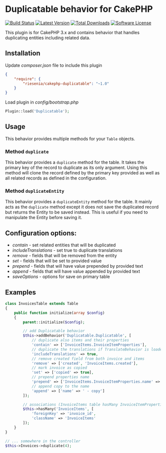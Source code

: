 # Duplicatable behavior for CakePHP

[![Build Status](https://img.shields.io/travis/riesenia/cakephp-duplicatable/master.svg?style=flat-square)](https://travis-ci.org/riesenia/cakephp-duplicatable)
[![Latest Version](https://img.shields.io/packagist/v/riesenia/cakephp-duplicatable.svg?style=flat-square)](https://packagist.org/packages/riesenia/cakephp-duplicatable)
[![Total Downloads](https://img.shields.io/packagist/dt/riesenia/cakephp-duplicatable.svg?style=flat-square)](https://packagist.org/packages/riesenia/cakephp-duplicatable)
[![Software License](https://img.shields.io/badge/license-MIT-brightgreen.svg?style=flat-square)](LICENSE)

This plugin is for CakePHP 3.x and contains behavior that handles duplicating entities
including related data.

## Installation

Update *composer.json* file to include this plugin

```json
{
    "require": {
        "riesenia/cakephp-duplicatable": "~1.0"
    }
}
```

Load plugin in *config/bootstrap.php*

```php
Plugin::load('Duplicatable');
```

## Usage

This behavior provides multiple methods for your `Table` objects.

### Method `duplicate`

This behavior provides a `duplicate` method for the table. It takes the primary key of the record to duplicate as its only argument.
Using this method will clone the record defined by the primary key provided as well as all related records as defined in the configuration.

### Method `duplicateEntity`

This behavior provides a `duplicateEntity` method for the table. It mainly acts as the `duplicate` method except it does not save the duplicated record but returns the Entity to be saved instead. This is useful if you need to manipulate the Entity before saving it.

## Configuration options:

* *contain* - set related entities that will be duplicated
* *includeTranslations* - set true to duplicate translations
* *remove* - fields that will be removed from the entity
* *set* - fields that will be set to provided value
* *prepend* - fields that will have value prepended by provided text
* *append* - fields that will have value appended by provided text
* *saveOptions* - options for save on primary table

## Examples

```php
class InvoicesTable extends Table
{
    public function initialize(array $config)
    {
        parent::initialize($config);

        // add Duplicatable behavior
        $this->addBehavior('Duplicatable.Duplicatable', [
            // duplicate also items and their properties
            'contain' => ['InvoiceItems.InvoiceItemProperties'],
            // duplicate the translations if TranslateBehavior is loaded (also include related entities translations)
            'includeTranslations' => true,
            // remove created field from both invoice and items
            'remove' => ['created', 'InvoiceItems.created'],
            // mark invoice as copied
            'set' => ['copied' => true],
            // prepend properties name
            'prepend' => ['InvoiceItems.InvoiceItemProperties.name' => 'NEW '],
            // append copy to the name
            'append' => ['name' => ' - copy']
        ]);

        // associations (InvoiceItems table hasMany InvoiceItemProperties)
        $this->hasMany('InvoiceItems', [
            'foreignKey' => 'invoice_id',
            'className' => 'InvoiceItems'
        ]);
    }
}

// ... somewhere in the controller
$this->Invoices->duplicate(4);
```
